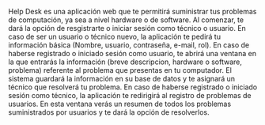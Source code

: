 Help Desk es una aplicación web que te permitirá suministrar tus problemas de computación, ya sea a nivel hardware o de software. Al comenzar, te dará la opción de resgistrarte o iniciar sesión como técnico o usuario. En caso de ser un usuario o técnico nuevo, la aplicación te pedirá tu información básica (Nombre, usuario, contraseña, e-mail, rol). En caso de haberse registrado o iniciado sesión como usuario, te abrirá una ventana en la que entrarás la información (breve descripcion, hardware o software, problema) referente al problema que presentas en tu computador. El sistema guardará la información en su base de datos y te asignará un técnico que resolverá tu problema. En caso de haberse registrado o iniciado sesión como técnico, la aplicación te redirigirá al registro de problemas de usuarios. En esta ventana verás un resumen de todos los problemas suministrados por usuarios y te dará la opción de resolverlos.
